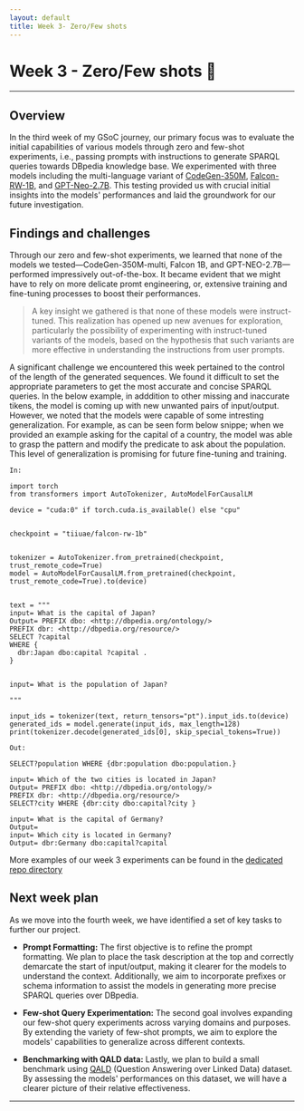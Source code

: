 ```yaml
---
layout: default
title: Week 3- Zero/Few shots
---
```


# Week 3 - Zero/Few shots 💉  

---

## Overview

In the third week of my GSoC journey, our primary focus was to evaluate the initial capabilities of various models through zero and few-shot experiments, i.e., passing prompts with instructions to generate SPARQL queries towards DBpedia knowledge base. We experimented with three models including the multi-language variant of [CodeGen-350M], [Falcon-RW-1B], and [GPT-Neo-2.7B]. This testing provided us with crucial initial insights into the models' performances and laid the groundwork for our future investigation.


## Findings and challenges 
Through our zero and few-shot experiments, we learned that none of the models we tested—CodeGen-350M-multi, Falcon 1B, and GPT-NEO-2.7B—performed impressively out-of-the-box. It became evident that we might have to rely on more delicate promt engineering, or, extensive training and fine-tuning processes to boost their performances.


> A key insight we gathered is that none of these models were instruct-tuned. This realization has opened up new avenues for exploration, particularly the possibility of experimenting with instruct-tuned variants of the models, based on the hypothesis that such variants are more effective in understanding the instructions from user prompts. 


A significant challenge we encountered this week pertained to the control of the length of the generated sequences. We found it difficult to set the appropriate parameters to get the most accurate and concise SPARQL queries. In the below example, in adddition to other missing and inaccurate tikens, the model is coming up with new unwanted pairs of input/output. However, we noted that the models were capable of some intresting generalization. For example, as can be seen form below snippe; when we provided an example asking for the capital of a country, the model was able to grasp the pattern and modify the predicate to ask about the population. This level of generalization is promising for future fine-tuning and training.

`In:`
```
import torch
from transformers import AutoTokenizer, AutoModelForCausalLM

device = "cuda:0" if torch.cuda.is_available() else "cpu"


checkpoint = "tiiuae/falcon-rw-1b"


tokenizer = AutoTokenizer.from_pretrained(checkpoint, trust_remote_code=True)
model = AutoModelForCausalLM.from_pretrained(checkpoint, trust_remote_code=True).to(device)


text = """
input= What is the capital of Japan?
Output= PREFIX dbo: <http://dbpedia.org/ontology/>
PREFIX dbr: <http://dbpedia.org/resource/>
SELECT ?capital 
WHERE {
  dbr:Japan dbo:capital ?capital .
}


input= What is the population of Japan?

"""

input_ids = tokenizer(text, return_tensors="pt").input_ids.to(device)
generated_ids = model.generate(input_ids, max_length=128)
print(tokenizer.decode(generated_ids[0], skip_special_tokens=True))

```

`Out:`
```
SELECT?population WHERE {dbr:population dbo:population.}

input= Which of the two cities is located in Japan?
Output= PREFIX dbo: <http://dbpedia.org/ontology/>
PREFIX dbr: <http://dbpedia.org/resource/>
SELECT?city WHERE {dbr:city dbo:capital?city }

input= What is the capital of Germany?
Output= 
input= Which city is located in Germany?
Output= dbr:Germany dbo:capital?capital

```

More examples of our week 3 experiments can be found in the [dedicated repo directory]


## Next week plan

As we move into the fourth week, we have identified a set of key tasks to further our project.

- **Prompt Formatting:** The first objective is to refine the prompt formatting. We plan to place the task description at the top and correctly demarcate the start of input/output, making it clearer for the models to understand the context. Additionally, we aim to incorporate prefixes or schema information to assist the models in generating more precise SPARQL queries over DBpedia.

- **Few-shot Query Experimentation:** The second goal involves expanding our few-shot query experiments across varying domains and purposes. By extending the variety of few-shot prompts, we aim to explore the models' capabilities to generalize across different contexts.

- **Benchmarking with QALD data:** Lastly, we plan to build a small benchmark using [QALD] (Question Answering over Linked Data) dataset. By assessing the models' performances on this dataset, we will have a clearer picture of their relative effectiveness.

----
[CodeGen-350M]: https://huggingface.co/Salesforce/codegen-350M-multi
[Falcon-RW-1B]: https://huggingface.co/tiiuae/falcon-rw-1b 
[GPT-Neo-2.7B]: https://huggingface.co/EleutherAI/gpt-neo-2.7B 
[dedicated repo directory]: https://github.com/dbpedia/neural-qa/tree/gsoc-mehrzad/gsoc/mehrzad
[QALD]: https://github.com/KGQA/QALD_9_plus